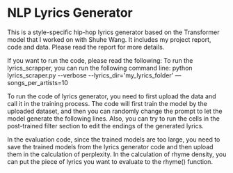# NLP Lyrics Generator
This is a style-specific hip-hop lyrics generator based on the Transformer model that I worked on with Shuhe Wang. It includes my project report, code and data. Please read the report for more details.

If you want to run the code, please read the following:
To run the lyrics_scrapper, you can run the following command line:
python lyrics_scraper.py --verbose --lyrics_dir='my_lyrics_folder' —songs_per_artists=10

To run the code of lyrics generator, you need to first upload the data and call it in the training process.
The code will first train the model by the uploaded dataset, and then you can randomly change the prompt to let the model generate the following lines.
Also, you can try to run the cells in the post-trained filter section to edit the endings of the generated lyrics.

In the evaluation code, since the trained models are too large, you need to save the trained models from the lyrics generator code and then upload them in the calculation of perplexity.
In the calculation of rhyme density, you can put the piece of lyrics you want to evaluate to the rhyme() function.
